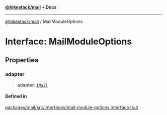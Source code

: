 [**@hikestack/mail**](/official/reference/mail/index.md) • **Docs**

***

[@hikestack/mail](/official/reference/mail/globals.md) / MailModuleOptions

# Interface: MailModuleOptions

## Properties

### adapter

> **adapter**: [`IMail`](/official/reference/mail/interfaces/IMail.md)

#### Defined in

[packages/mail/src/interfaces/mail-module-options.interface.ts:4](https://github.com/hikestack/hike/blob/52383186e258bf337fb21483cef3f6798e622fe1/packages/mail/src/interfaces/mail-module-options.interface.ts#L4)
